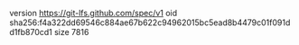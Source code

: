 version https://git-lfs.github.com/spec/v1
oid sha256:f4a322dd69546c884ae67b622c94962015bc5ead8b4479c01f091dd1fb870cd1
size 7816
